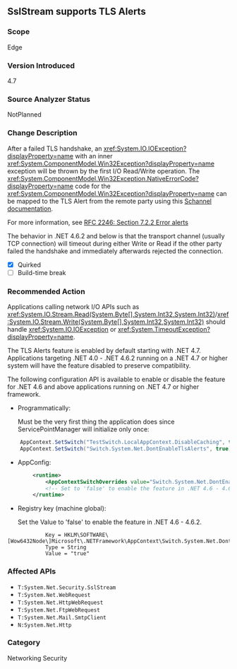 ## SslStream supports TLS Alerts

### Scope
Edge

### Version Introduced
4.7

### Source Analyzer Status
NotPlanned

### Change Description

After a failed TLS handshake, an
<xref:System.IO.IOException?displayProperty=name> with an inner
<xref:System.ComponentModel.Win32Exception?displayProperty=name> exception will
be thrown by the first I/O Read/Write operation. The
<xref:System.ComponentModel.Win32Exception.NativeErrorCode?displayProperty=name>
code for the <xref:System.ComponentModel.Win32Exception?displayProperty=name>
can be mapped to the TLS Alert from the remote party using this
[Schannel documentation](https://msdn.microsoft.com/en-us/library/windows/desktop/dd721886%28v=vs.85%29.aspx).

For more information, see
[RFC 2246: Section 7.2.2 Error alerts](https://tools.ietf.org/html/rfc2246#section-7.2.2)

The behavior in .NET 4.6.2 and below is that the transport channel (usually TCP
connection) will timeout during either Write or Read if the other party failed
the handshake and immediately afterwards rejected the connection.

- [x] Quirked
- [ ] Build-time break

### Recommended Action

Applications calling network I/O APIs such as <xref:System.IO.Stream.Read(System.Byte[],System.Int32,System.Int32)>/<xref:System.IO.Stream.Write(System.Byte[],System.Int32,System.Int32)>
should handle <xref:System.IO.IOException> or
<xref:System.TimeoutException?displayProperty=name>.

The TLS Alerts feature is enabled by default starting with .NET 4.7.
Applications targeting .NET 4.0 - .NET 4.6.2 running on a .NET 4.7 or higher
system will have the feature disabled to preserve compatibility.

The following configuration API is available to enable or disable the feature
for .NET 4.6 and above applications running on .NET 4.7 or higher framework.

* Programmatically:

	Must be the very first thing the application does since ServicePointManager will initialize only once:
	 
```C#
    AppContext.SetSwitch("TestSwitch.LocalAppContext.DisableCaching", true);
    AppContext.SetSwitch("Switch.System.Net.DontEnableTlsAlerts", true); // Set to 'false' to enable the feature in .NET 4.6 - 4.6.2.
```
* AppConfig:

```XML
		<runtime>
			<AppContextSwitchOverrides value="Switch.System.Net.DontEnableTlsAlerts=true"/>
			<!-- Set to 'false' to enable the feature in .NET 4.6 - 4.6.2. -->
		</runtime>
```
* Registry key (machine global):

	Set the Value to 'false' to enable the feature in .NET 4.6 - 4.6.2.

```
			Key = HKLM\SOFTWARE\[Wow6432Node\]Microsoft\.NETFramework\AppContext\Switch.System.Net.DontEnableTlsAlerts
			Type = String
			Value = "true"
```

### Affected APIs
* `T:System.Net.Security.SslStream`
* `T:System.Net.WebRequest`
* `T:System.Net.HttpWebRequest`
* `T:System.Net.FtpWebRequest`
* `T:System.Net.Mail.SmtpClient`
* `N:System.Net.Http`

### Category
Networking
Security

<!--
    Bug 274590:SslStream TLS Alerts implementation
-->

<!-- breaking change id: 181 -->
